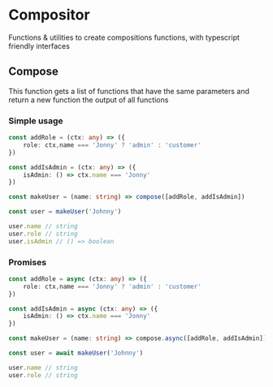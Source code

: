 # Compositor

Functions & utilities to create compositions functions, with typescript friendly interfaces

## Compose

This function gets a list of functions that have the same parameters and return a new function the output of all functions


### Simple usage

```ts
const addRole = (ctx: any) => ({
    role: ctx,name === 'Jonny' ? 'admin' : 'customer'
})

const addIsAdmin = (ctx: any) => ({
    isAdmin: () => ctx.name === 'Jonny'
})

const makeUser = (name: string) => compose([addRole, addIsAdmin])

const user = makeUser('Johnny')

user.name // string
user.role // string
user.isAdmin // () => boolean

```

### Promises
```ts
const addRole = async (ctx: any) => ({
    role: ctx,name === 'Jonny' ? 'admin' : 'customer'
})

const addIsAdmin = async (ctx: any) => ({
    isAdmin: () => ctx.name === 'Jonny'
})

const makeUser = (name: string) => compose.async([addRole, addIsAdmin])

const user = await makeUser('Johnny')

user.name // string
user.role // string

```
